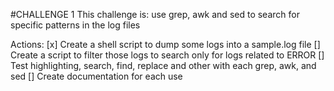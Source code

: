#CHALLENGE 1
This challenge is: use grep, awk and sed to search for specific patterns in the log files

Actions: 
[x] Create a shell script to dump some logs into a sample.log file
[] Create a script to filter those logs to search only for logs related to ERROR
[] Test highlighting, search, find, replace and other with each grep, awk, and sed
[] Create documentation for each use
